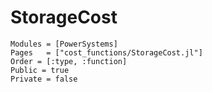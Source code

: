# StorageCost

```@autodocs
Modules = [PowerSystems]
Pages   = ["cost_functions/StorageCost.jl"]
Order = [:type, :function]
Public = true
Private = false
```
